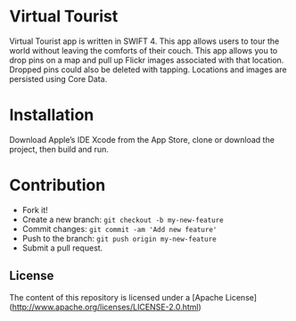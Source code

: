 # Virtual Tourist

Virtual Tourist app is written in SWIFT 4. This app allows users to tour the world without leaving the comforts of their couch. This app allows you to drop pins on a map and pull up Flickr images associated with that location. Dropped pins could also be deleted with tapping. Locations and images are persisted using Core Data.


# Installation
Download Apple’s IDE Xcode from the App Store, clone or download the  project, then build and run.

# Contribution

  - Fork it!
  - Create a new branch: `git checkout -b my-new-feature`
  - Commit changes: `git commit -am 'Add new feature'`
  - Push to the branch: `git push origin my-new-feature`
  - Submit a pull request.

License
----
The content of this repository is licensed under a [Apache License] (http://www.apache.org/licenses/LICENSE-2.0.html)

